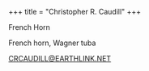 +++
title = "Christopher R. Caudill"
+++

French Horn

<!--more-->

French horn, Wagner tuba

CRCAUDILL@EARTHLINK.NET
